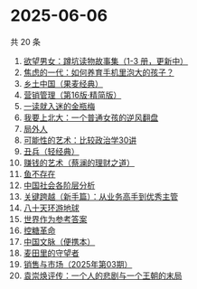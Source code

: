 # 2025-06-06

共 20 条

<!-- BEGIN WEREAD -->
<!-- 最后更新时间 2025-06-06 03:18:13 +0800 -->
1. [欲望男女：蹲坑读物故事集（1-3 册，更新中）](https://weread.qq.com/web/bookDetail/849323e0813ab9f7fg011847)
1. [焦虑的一代：如何养育手机里泡大的孩子？](https://weread.qq.com/web/bookDetail/33132870813ab9fd0g016372)
1. [乡土中国（果麦经典）](https://weread.qq.com/web/bookDetail/30d320b0813ab7120g018c2e)
1. [营销管理（第16版·精简版）](https://weread.qq.com/web/bookDetail/dd332b80813ab9b89g012936)
1. [一读就入迷的金瓶梅](https://weread.qq.com/web/bookDetail/e6332270813ab9f7fg015328)
1. [我要上北大：一个普通女孩的逆风翻盘](https://weread.qq.com/web/bookDetail/b7b32db0813ab9fe8g01041b)
1. [局外人](https://weread.qq.com/web/bookDetail/1e8327a0813ab9f50g010600)
1. [可能性的艺术：比较政治学30讲](https://weread.qq.com/web/bookDetail/9ea325a0813ab6d00g01640c)
1. [丑兵（轻经典）](https://weread.qq.com/web/bookDetail/34832c70813ab9fb3g010066)
1. [赚钱的艺术（蔡澜的理财之道）](https://weread.qq.com/web/bookDetail/1fe32b60813ab9052g011c9e)
1. [鱼不存在](https://weread.qq.com/web/bookDetail/0af32760813ab798cg01135c)
1. [中国社会各阶层分析](https://weread.qq.com/web/bookDetail/085326e0728b493c085ade1)
1. [关键跨越（新手篇）：从业务高手到优秀主管](https://weread.qq.com/web/bookDetail/08132510721e4236081430c)
1. [八十天环游地球](https://weread.qq.com/web/bookDetail/8b5326d0813ab9f46g013472)
1. [世界作为参考答案](https://weread.qq.com/web/bookDetail/4d232400813ab9fb2g010557)
1. [控糖革命](https://weread.qq.com/web/bookDetail/819321e0813ab880ag01960c)
1. [中国文脉（便携本）](https://weread.qq.com/web/bookDetail/c5d328e05b66b4c5da34834)
1. [麦田里的守望者](https://weread.qq.com/web/bookDetail/477329b071bc13ba477bc4f)
1. [销售与市场（2025年第03期）](https://weread.qq.com/web/bookDetail/d8332fd0813ab9e2ag014b6c)
1. [袁崇焕评传：一个人的悲剧与一个王朝的末局](https://weread.qq.com/web/bookDetail/59d32c40813ab9effg012bfb)
<!-- END WEREAD -->